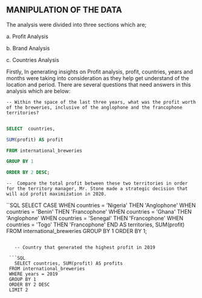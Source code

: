 ## MANIPULATION OF THE DATA

The analysis were divided into three sections which are;

a. Profit Analysis

b. Brand Analysis

c. Countries Analysis


Firstly, In generating insights on Profit analysis, profit, countries, years and months were taking into consideration as they help get understand of the location and period. 
There are several questions that need answers in this analysis which are below:

    -- Within the space of the last three years, what was the profit worth of the breweries, inclusive of the anglophone and the francophone territories?
 
 ```SQL
 
 SELECT  countries,
 
 SUM(profit) AS profit
 
 FROM international_breweries
 
 GROUP BY 1
 
 ORDER BY 2 DESC;      

 ```

    --  Compare the total profit between these two territories in order for the territory manager, Mr. Stone made a strategic decision that will aid profit maximization in 2020.
    
``SQL
SELECT 
	CASE 
		WHEN countries = 'Nigeria' THEN 'Anglophone'
		WHEN countries = 'Benin' THEN 'Francophone'
		WHEN countries = 'Ghana' THEN 'Anglophone'
		WHEN countries = 'Senegal' THEN 'Francophone'
		WHEN countries = 'Togo' THEN 'Francophone'
	END AS territories,
	    SUM(profit)
FROM international_breweries
GROUP BY 1
ORDER BY 1;
```

   -- Country that generated the highest profit in 2019
 
 ```SQL
   SELECT countries, SUM(profit) AS profits
 FROM international_breweries
 WHERE years = 2019
 GROUP BY 1
 ORDER BY 2 DESC
 LIMIT 2
 
 ```
 

